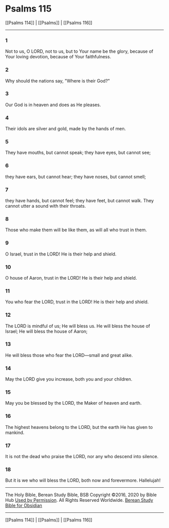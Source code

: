# Psalms 115

[[Psalms 114]] | [[Psalms]] | [[Psalms 116]]

---

### 1
Not to us, O LORD, not to us, but to Your name be the glory, because of Your loving devotion, because of Your faithfulness.

### 2
Why should the nations say, "Where is their God?"

### 3
Our God is in heaven and does as He pleases.

### 4
Their idols are silver and gold, made by the hands of men.

### 5
They have mouths, but cannot speak; they have eyes, but cannot see;

### 6
they have ears, but cannot hear; they have noses, but cannot smell;

### 7
they have hands, but cannot feel; they have feet, but cannot walk. They cannot utter a sound with their throats.

### 8
Those who make them will be like them, as will all who trust in them.

### 9
O Israel, trust in the LORD! He is their help and shield.

### 10
O house of Aaron, trust in the LORD! He is their help and shield.

### 11
You who fear the LORD, trust in the LORD! He is their help and shield.

### 12
The LORD is mindful of us; He will bless us. He will bless the house of Israel; He will bless the house of Aaron;

### 13
He will bless those who fear the LORD—small and great alike.

### 14
May the LORD give you increase, both you and your children.

### 15
May you be blessed by the LORD, the Maker of heaven and earth.

### 16
The highest heavens belong to the LORD, but the earth He has given to mankind.

### 17
It is not the dead who praise the LORD, nor any who descend into silence.

### 18
But it is we who will bless the LORD, both now and forevermore. Hallelujah!

---

The Holy Bible, Berean Study Bible, BSB
Copyright ©2016, 2020 by Bible Hub
[Used by Permission](https://berean.bible/terms.htm). All Rights Reserved Worldwide.
[Berean Study Bible for Obsidian](https://github.com/gapmiss/berean-study-bible-for-obsidian)

---

[[Psalms 114]] | [[Psalms]] | [[Psalms 116]]

